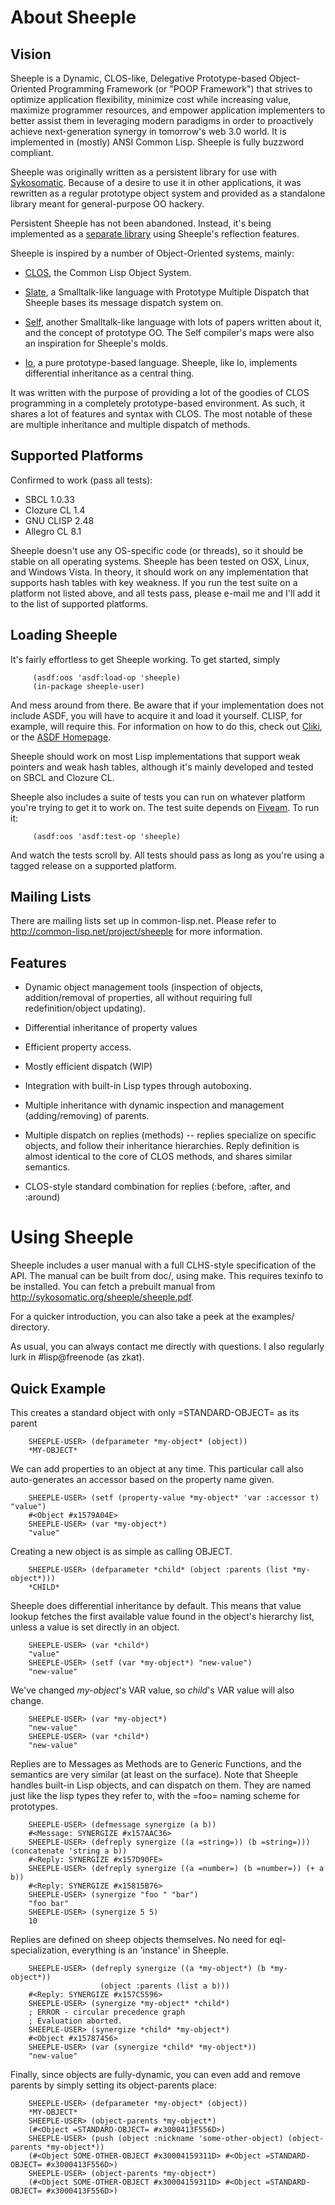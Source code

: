 About Sheeple
=============

Vision
------

Sheeple is a Dynamic, CLOS-like, Delegative Prototype-based Object-Oriented
Programming Framework (or "POOP Framework") that strives to optimize application
flexibility, minimize cost while increasing value, maximize programmer
resources, and empower application implementers to better assist them in
leveraging modern paradigms in order to proactively achieve next-generation
synergy in tomorrow's web 3.0 world. It is implemented in (mostly) ANSI Common
Lisp. Sheeple is fully buzzword compliant.

Sheeple was originally written as a persistent library for use with
[Sykosomatic][9]. Because of a desire to use it in other applications, it was
rewritten as a regular prototype object system and provided as a standalone
library meant for general-purpose OO hackery.

Persistent Sheeple has not been abandoned. Instead, it's being implemented as a
[separate library][7] using Sheeple's reflection features.

Sheeple is inspired by a number of Object-Oriented systems, mainly:

* [CLOS][3], the Common Lisp Object System.

* [Slate][6], a Smalltalk-like language with Prototype Multiple Dispatch that
  Sheeple bases its message dispatch system on.

* [Self][10], another Smalltalk-like language with lots of papers written about it, and the concept
  of prototype OO. The Self compiler's maps were also an inspiration for Sheeple's molds.

* [Io][4], a pure prototype-based language. Sheeple, like Io, implements
  differential inheritance as a central thing.

It was written with the purpose of providing a lot of the goodies of CLOS
programming in a completely prototype-based environment. As such, it shares a
lot of features and syntax with CLOS. The most notable of these are multiple
inheritance and multiple dispatch of methods.

Supported Platforms
-------------------
Confirmed to work (pass all tests):

* SBCL 1.0.33
* Clozure CL 1.4
* GNU CLISP 2.48
* Allegro CL 8.1

Sheeple doesn't use any OS-specific code (or threads), so it should be stable on all operating
systems. Sheeple has been tested on OSX, Linux, and Windows Vista. In theory, it should work on any
implementation that supports hash tables with key weakness. If you run the test suite on a platform
not listed above, and all tests pass, please e-mail me and I'll add it to the list of supported
platforms.

Loading Sheeple
---------------
It's fairly effortless to get Sheeple working. To get started, simply

         (asdf:oos 'asdf:load-op 'sheeple)
         (in-package sheeple-user)

And mess around from there. Be aware that if your implementation does not
include ASDF, you will have to acquire it and load it yourself. CLISP, for
example, will require this.  For information on how to do this, check out
[Cliki][1], or the [ASDF Homepage][2].

Sheeple should work on most Lisp implementations that support weak pointers and weak hash tables,
although it's mainly developed and tested on SBCL and Clozure CL.

Sheeple also includes a suite of tests you can run on whatever platform you're
trying to get it to work on. The test suite depends on [Fiveam][11]. To run it:

         (asdf:oos 'asdf:test-op 'sheeple)

And watch the tests scroll by. All tests should pass as long as you're using a
tagged release on a supported platform.

Mailing Lists
-------------

There are mailing lists set up in common-lisp.net. Please refer to
http://common-lisp.net/project/sheeple for more information.

Features
--------

* Dynamic object management tools (inspection of objects, addition/removal of
  properties, all without requiring full redefinition/object updating).

* Differential inheritance of property values

* Efficient property access.

* Mostly efficient dispatch (WIP)

* Integration with built-in Lisp types through autoboxing.

* Multiple inheritance with dynamic inspection and management
  (adding/removing) of parents.

* Multiple dispatch on replies (methods) -- replies specialize on specific
  objects, and follow their inheritance hierarchies. Reply definition is
  almost identical to the core of CLOS methods, and shares similar semantics.

* CLOS-style standard combination for replies (:before, :after, and :around)


Using Sheeple
=============

Sheeple includes a user manual with a full CLHS-style specification of the API. The manual can be
built from doc/, using make. This requires texinfo to be installed. You can fetch a prebuilt manual
from http://sykosomatic.org/sheeple/sheeple.pdf.

For a quicker introduction, you can also take a peek at the examples/ directory.

As usual, you can always contact me directly with questions. I also regularly
lurk in #lisp@freenode (as zkat).

Quick Example
-------------

This creates a standard object with only =STANDARD-OBJECT= as its parent

        SHEEPLE-USER> (defparameter *my-object* (object))
        *MY-OBJECT*

We can add properties to an object at any time. This particular call also
auto-generates an accessor based on the property name given.

        SHEEPLE-USER> (setf (property-value *my-object* 'var :accessor t) "value")
        #<Object #x1579A04E>
        SHEEPLE-USER> (var *my-object*)
        "value"

Creating a new object is as simple as calling OBJECT.

        SHEEPLE-USER> (defparameter *child* (object :parents (list *my-object*)))
        *CHILD*

Sheeple does differential inheritance by default. This means that value lookup
fetches the first available value found in the object's hierarchy list, unless a
value is set directly in an object.

        SHEEPLE-USER> (var *child*)
        "value"
        SHEEPLE-USER> (setf (var *my-object*) "new-value")
        "new-value"

We've changed *my-object*'s VAR value, so *child*'s VAR value will also change.

        SHEEPLE-USER> (var *my-object*)
        "new-value"
        SHEEPLE-USER> (var *child*)
        "new-value"

Replies are to Messages as Methods are to Generic Functions, and the semantics are very similar (at
least on the surface).  Note that Sheeple handles built-in Lisp objects, and can dispatch on
them. They are named just like the lisp types they refer to, with the =foo= naming scheme for
prototypes.

        SHEEPLE-USER> (defmessage synergize (a b))
        #<Message: SYNERGIZE #x157AAC36>
        SHEEPLE-USER> (defreply synergize ((a =string=)) (b =string=))) (concatenate 'string a b))
        #<Reply: SYNERGIZE #x157D90FE>
        SHEEPLE-USER> (defreply synergize ((a =number=) (b =number=)) (+ a b))
        #<Reply: SYNERGIZE #x15815B76>
        SHEEPLE-USER> (synergize "foo " "bar")
        "foo bar"
        SHEEPLE-USER> (synergize 5 5)
        10

Replies are defined on sheep objects themselves. No need for eql-specialization,
everything is an 'instance' in Sheeple.

        SHEEPLE-USER> (defreply synergize ((a *my-object*) (b *my-object*))
                        (object :parents (list a b)))
        #<Reply: SYNERGIZE #x157C5596>
        SHEEPLE-USER> (synergize *my-object* *child*)
        ; ERROR - circular precedence graph
        ; Evaluation aborted.
        SHEEPLE-USER> (synergize *child* *my-object*)
        #<Object #x15787456>
        SHEEPLE-USER> (var (synergize *child* *my-object*))
        "new-value"

Finally, since objects are fully-dynamic, you can even add and remove parents by simply setting
its object-parents place:

        SHEEPLE-USER> (defparameter *my-object* (object))
        *MY-OBJECT*
        SHEEPLE-USER> (object-parents *my-object*)
        (#<Object =STANDARD-OBJECT= #x3000413F556D>)
        SHEEPLE-USER> (push (object :nickname 'some-other-object) (object-parents *my-object*))
        (#<Object SOME-OTHER-OBJECT #x30004159311D> #<Object =STANDARD-OBJECT= #x3000413F556D>)
        SHEEPLE-USER> (object-parents *my-object*)
        (#<Object SOME-OTHER-OBJECT #x30004159311D> #<Object =STANDARD-OBJECT= #x3000413F556D>)

[1]: http://www.cliki.net/asdf
[2]: http://common-lisp.net/project/asdf/
[3]: http://en.wikipedia.org/wiki/CLOS
[4]: http://en.wikipedia.org/wiki/Io_(programming_language)
[6]: http://slatelanguage.org/
[7]: http://github.com/zkat/persistent-sheeple/
[9]: http://github.com/zkat/sykosomatic/
[10]: http://research.sun.com/self/
[11]: http://www.cliki.net/FiveAM

